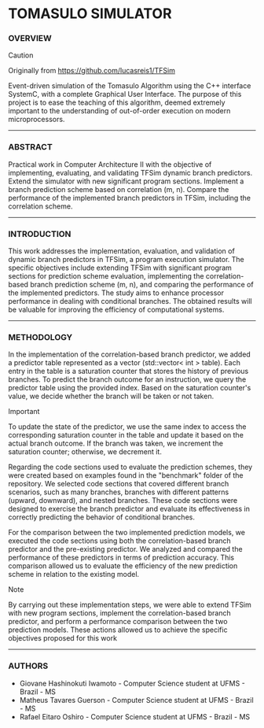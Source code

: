 # TOMASULO SIMULATOR

### **OVERVIEW**

> [!CAUTION]
> Originally from https://github.com/lucasreis1/TFSim

Event-driven simulation of the Tomasulo Algorithm using the C++ interface SystemC, with a complete Graphical User Interface. The purpose of this project is to ease the teaching of this algorithm, deemed extremely important to the understanding of out-of-order execution on modern microprocessors.

---

### **ABSTRACT**

Practical work in Computer Architecture II with the objective of implementing, evaluating, and validating TFSim dynamic branch predictors. Extend the simulator with new significant program sections. Implement a branch prediction scheme based on correlation (m, n). Compare the performance of the implemented branch predictors in TFSim, including the correlation scheme.

---

### **INTRODUCTION**

This work addresses the implementation, evaluation, and validation of dynamic branch predictors in TFSim, a program execution simulator. The specific objectives include extending TFSim with significant program sections for prediction scheme evaluation, implementing the correlation-based branch prediction scheme (m, n), and comparing the performance of the implemented predictors. The study aims to enhance processor performance in dealing with conditional branches. The obtained results will be valuable for improving the efficiency of computational systems.

---

### **METHODOLOGY**

In the implementation of the correlation-based branch predictor, we added a predictor table represented as a vector (std::vector< int > table). Each entry in the table is a saturation counter that stores the history of previous branches. To predict the branch outcome for an instruction, we query the predictor table using the provided index. Based on the saturation counter's value, we decide whether the branch will be taken or not taken.

> [!IMPORTANT]
> To update the state of the predictor, we use the same index to access the corresponding saturation counter in the table and update it based on the actual branch outcome. If the branch was taken, we increment the saturation counter; otherwise, we decrement it.

Regarding the code sections used to evaluate the prediction schemes, they were created based on examples found in the "benchmark" folder of the repository. We selected code sections that covered different branch scenarios, such as many branches, branches with different patterns (upward, downward), and nested branches. These code sections were designed to exercise the branch predictor and evaluate its effectiveness in correctly predicting the behavior of conditional branches.

For the comparison between the two implemented prediction models, we executed the code sections using both the correlation-based branch predictor and the pre-existing predictor. We analyzed and compared the performance of these predictors in terms of prediction accuracy. This comparison allowed us to evaluate the efficiency of the new prediction scheme in relation to the existing model.

> [!NOTE]
> By carrying out these implementation steps, we were able to extend TFSim with new program sections, implement the correlation-based branch predictor, and perform a performance comparison between the two prediction models. These actions allowed us to achieve the specific objectives proposed for this work

---

### **AUTHORS**

- Giovane Hashinokuti Iwamoto - Computer Science student at UFMS - Brazil - MS
- Matheus Tavares Guerson - Computer Science student at UFMS - Brazil - MS
- Rafael Eitaro Oshiro - Computer Science student at UFMS - Brazil - MS
